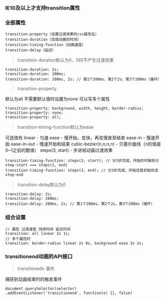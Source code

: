 ### IE10及以上才支持transition属性
### 全部属性
```
transition-property（设置过渡效果的css属性名）
transition-duration（完成动画的时间）
transition-timing-function（动画速度）
transition-delay（延迟）
```

> transition-duration默认为0，0时不产生过渡效果
```
transition-duration: 2s;
transition-duration: 200ms;
transition-duration: 200ms, 2s; // 第1个200ms，第2个2s，第3个200ms（循环）
```

> transition-property

默认为all
不需要默认值时设置为none
可以写多个属性
```
transition-property: background, width, height, border-radius;
transition-property: none;
transition-property: all;
```

> transition-timing-function默认为ease


可选值有
linear - 匀速
ease - 慢开始，变快，再变慢直至结束
ease-in - 慢速开始
ease-in-out - 慢速开始和结束
cubic-bezier(n,n,n,n) - 贝塞尔曲线（n的值是0~1之前的数值）
steps(3, start) - 步进帧动画过渡效果

```
transition-timing-function: steps(3, start); // 分3步完成，开始的时候执行
step-start === steps(1, end)
transition-timing-function: steps(3, end); // 分3步完成，开始还是初始状态
step-end
```

> transition-delay默认为0
```
transition-delay: 2s;
transition-delay: 200ms;
transition-delay: 200ms, 2s; // 第1个200ms，第2个2s，第3个200ms（循环）
```

### 组合设置
```
// 属性 过渡速度 持续时间 延迟时间
transition: all linear 2s 1s;
// 多个属性时
transition: border-radius linear 2s 0s, background ease 2s 2s; 
```

### transitionend动画的API接口
> transitionedn 事件

捕获到动画结束时的触发事件
```
document.querySelector(selector)
.addEventListener('transitionend', function(e) {}, false)
```